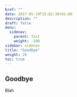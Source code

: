 ```yaml
---
bref: ""
date: 2017-05-19T15:02:30+01:00
description: ""
draft: false
menu:
  sidenav:
    parent: Test
    weight: -100
sidebar: sidenav
title: "Goodbye"
weight: 20
toc: true
---
```


## Goodbye
Blah
